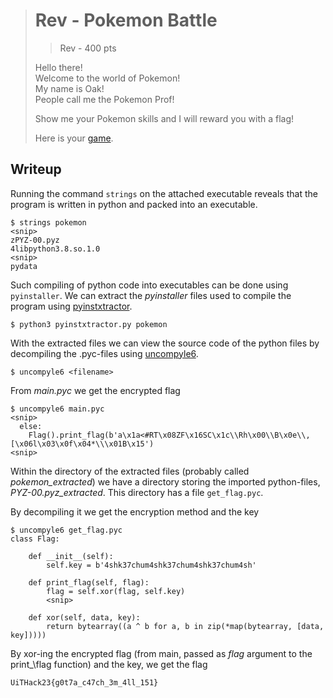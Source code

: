 > # Rev - Pokemon Battle
> > Rev - 400 pts
>
> Hello there! <br>
> Welcome to the world of Pokemon!<br>
> My name is Oak! <br>
> People call me the Pokemon Prof! <br>
>
> Show me your Pokemon skills and I will reward you with a flag!
>
> Here is your [game](src/pokemon).

## Writeup
Running the command `strings` on the attached executable reveals that the program is written in python and packed into an executable.
```command
$ strings pokemon
<snip>
zPYZ-00.pyz
4libpython3.8.so.1.0
<snip>
pydata
```
Such compiling of python code into executables can be done using `pyinstaller`. We can extract the _pyinstaller_ files used to compile the program using [pyinstxtractor](https://github.com/extremecoders-re/pyinstxtractor).

```command
$ python3 pyinstxtractor.py pokemon
```
With the extracted files we can view the source code of the python files by decompiling the .pyc-files using [uncompyle6](https://pypi.org/project/uncompyle6/).
```command
$ uncompyle6 <filename>
```

From _main.pyc_ we get the encrypted flag
```command
$ uncompyle6 main.pyc
<snip>
  else:
    Flag().print_flag(b'a\x1a<#RT\x08ZF\x16SC\x1c\\Rh\x00\\B\x0e\\,[\x06l\x03\x0f\x04*\\\x01B\x15')
<snip>
```
Within the directory of the extracted files (probably called _pokemon_extracted_) we have a directory storing the imported python-files, _PYZ-00.pyz_extracted_. This directory has a file `get_flag.pyc`.

By decompiling it we get the encryption method and the key
```
$ uncompyle6 get_flag.pyc
class Flag:

    def __init__(self):
        self.key = b'4shk37chum4shk37chum4shk37chum4sh'

    def print_flag(self, flag):
        flag = self.xor(flag, self.key)
        <snip>

    def xor(self, data, key):
        return bytearray((a ^ b for a, b in zip(*map(bytearray, [data, key]))))
```
By xor-ing the encrypted flag (from main, passed as _flag_ argument to the print_\flag function) and the key, we get the flag
```
UiTHack23{g0t7a_c47ch_3m_4ll_151}
```
